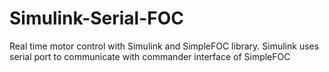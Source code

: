 # Simulink-Serial-FOC
Real time motor control with Simulink and SimpleFOC library. Simulink uses serial port to communicate with commander interface of SimpleFOC
